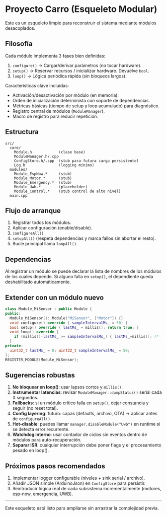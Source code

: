 # Proyecto Carro (Esqueleto Modular)

Este es un esqueleto limpio para reconstruir el sistema mediante módulos desacoplados.

## Filosofía
Cada módulo implementa 3 fases bien definidas:

1. `configure()`  -> Cargar/derivar parámetros (no tocar hardware).
2. `setup()`      -> Reservar recursos / inicializar hardware. Devuelve `bool`.
3. `loop()`       -> Lógica periódica rápida (sin bloqueos largos).

Características clave incluidas:
- Activación/desactivación por módulo (en memoria).
- Orden de inicialización determinista con soporte de dependencias.
- Métricas básicas (tiempo de setup y loop acumulado) para diagnóstico.
- Registro central de módulos (`ModuleManager`).
- Macro de registro para reducir repetición.

## Estructura
```
src/
  core/
    Module.h            (clase base)
    ModuleManager.h/.cpp
    ConfigStore.h/.cpp  (stub para futura carga persistente)
    Log.h               (logging mínimo)
  modules/
    Module_EspNow.*     (stub)
    Module_Motor.*      (stub)
    Module_Emergency.*  (stub)
    Module_Uwb.*        (placeholder)
    Module_Control.*    (stub control de alto nivel)
  main.cpp
```

## Flujo de arranque
1. Registrar todos los módulos.
2. Aplicar configuración (enable/disable).
3. `configureAll()`
4. `setupAll()` (respeta dependencias y marca fallos sin abortar el resto).
5. Bucle principal llama `loopAll()`.

## Dependencias
Al registrar un módulo se puede declarar la lista de nombres de los módulos de los cuales depende. Si alguno falla en `setup()`, el dependiente queda deshabilitado automáticamente.

## Extender con un módulo nuevo
```cpp
class Module_MiSensor : public Module {
public:
  Module_MiSensor(): Module("MiSensor", {"Motor"}) {}
  void configure() override { sampleIntervalMs_ = 50; }
  bool setup() override { lastMs_ = millis(); return true; }
  void loop() override {
    if (millis()-lastMs_ >= sampleIntervalMs_) { lastMs_=millis(); /* leer sensor */ }
  }
private:
  uint32_t lastMs_ = 0; uint32_t sampleIntervalMs_ = 50;
};
REGISTER_MODULE(Module_MiSensor);
```

## Sugerencias robustas
1. **No bloquear en loop()**: usar lapsos cortos y `millis()`.
2. **Instrumentar latencias**: revisar `ModuleManager::dumpStatus()` serial cada X segundos.
3. **Fallbacks**: si un módulo crítico falla en `setup()`, dejar constancia y seguir (no reset total).
4. **Config layering**: futuro: capas (defaults, archivo, OTA) → aplicar antes de `configureAll()`.
5. **Hot-disable**: puedes llamar `manager.disableModule("Uwb")` en runtime si se detecta error recurrente.
6. **Watchdog interno**: usar contador de ciclos sin eventos dentro de módulos para auto-recuperación.
7. **Separar ISR**: cualquier interrupción debe poner flags y el procesamiento pesado en loop().

## Próximos pasos recomendados
1. Implementar logger configurable (niveles + sink serial / archivo).
2. Añadir JSON simple (ArduinoJson) en `ConfigStore` para persistir.
3. Reintroducir lógica real de cada subsistema incrementalmente (motores, esp-now, emergencia, UWB).

---
Este esqueleto está listo para ampliarse sin arrastrar la complejidad previa.
